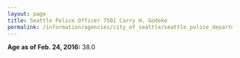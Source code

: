 ```yaml
---
layout: page
title: Seattle Police Officer 7501 Carry H. Godeke
permalink: /information/agencies/city_of_seattle/seattle_police_department/copbook/7501/
---
```


**Age as of Feb. 24, 2016:** 38.0
